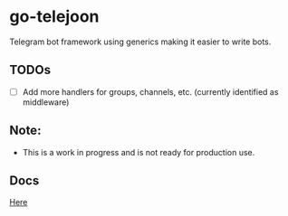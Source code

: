 # go-telejoon
Telegram bot framework using generics making it easier to write bots.

## TODOs
- [ ] Add more handlers for groups, channels, etc. (currently identified as middleware)
## Note:
- This is a work in progress and is not ready for production use.

## Docs
[Here](https://pkg.go.dev/github.com/aliforever/go-telejoon)
